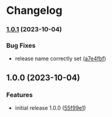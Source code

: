 # Changelog

### [1.0.1](https://www.github.com/agendry-pub/gha-ssc-create-application-version/compare/v1.0.0...v1.0.1) (2023-10-04)


### Bug Fixes

* release name correctly set ([a7e4fbf](https://www.github.com/agendry-pub/gha-ssc-create-application-version/commit/a7e4fbf7efbe752744ffe0e5e6095596203bffff))

## 1.0.0 (2023-10-04)


### Features

* initial release 1.0.0 ([55f99e1](https://www.github.com/agendry-pub/gha-ssc-create-application-version/commit/55f99e15d9fe381d222090eb9529e5f93543c9b7))
